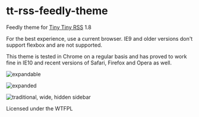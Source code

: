 tt-rss-feedly-theme
===================

Feedly theme for [Tiny Tiny RSS](http://tt-rss.org/redmine/projects/tt-rss/wiki) 1.8

For the best experience, use a current browser. IE9 and older versions don't support flexbox and are not supported.

This theme is tested in Chrome on a regular basis and has proved to work fine in IE10 and recent versions of Safari, Firefox and Opera as well.

![expandable](https://raw.github.com/levito/tt-rss-feedly-theme/master/feedly-screenshots/feedly-expandable.png)

![expanded](https://raw.github.com/levito/tt-rss-feedly-theme/master/feedly-screenshots/feedly-expanded.png)

![traditional, wide, hidden sidebar](https://raw.github.com/levito/tt-rss-feedly-theme/master/feedly-screenshots/feedly-traditional.png)

Licensed under the WTFPL
